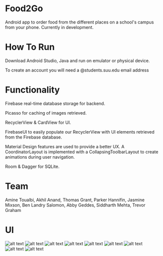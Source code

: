 # Food2Go

Android app to order food from the different places on a school's campus from your phone. Currently in development. 

# How To Run

Download Android Studio, Java and run on emulator or physical device.

To create an account you will need a @students.suu.edu email address

# Functionality
Firebase real-time database storage for backend.

Picasso for caching of images retrieved. 

RecyclerView & CardView for UI. 

FirebaseUI to easily populate our RecyclerView with UI elements retrieved from the Firebase database.

Material Design features are used to provide a better UX. A CoordinatorLayout is implemented with a CollapsingToolbarLayout to create animations during user navigation. 

Room & Dagger for SQLite. 

# Team
 
 Amine Toualbi,
 Akhil Anand,
 Thomas Grant, 
 Parker Hannifin,
 Jasmine Mixson,
 Ben Landry Salomon,
 Abby Geddes,
 Siddharth Mehta,
 Trevor Graham


# UI

![alt text](http://image.noelshack.com/fichiers/2019/20/7/1558221574-food2go1.png)
![alt text](http://image.noelshack.com/fichiers/2019/20/7/1558238545-food2go2.png)
![alt text](http://image.noelshack.com/fichiers/2019/20/7/1558238548-food2go3.png)
![alt text](https://image.noelshack.com/fichiers/2019/47/5/1574463085-screenshot-20191121-171134.jpg)
![alt text](https://image.noelshack.com/fichiers/2019/47/5/1574463185-screenshot-20191121-171141.jpg)
![alt text](https://image.noelshack.com/fichiers/2019/47/5/1574463224-screenshot-20191121-171151.jpg)
![alt text](https://image.noelshack.com/fichiers/2019/47/5/1574463235-screenshot-20191121-171255.jpg)
![alt text](https://image.noelshack.com/fichiers/2019/47/5/1574463229-screenshot-20191121-171314.jpg)
![alt text](https://image.noelshack.com/fichiers/2019/47/5/1574463589-screenshot-20191122-155808.jpg)



